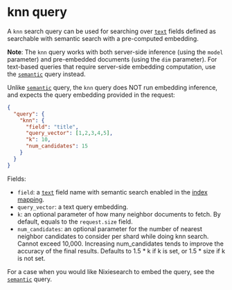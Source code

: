 # knn query

A `knn` search query can be used for searching over [`text`](../../../indexing/types/text.md) fields defined as searchable with semantic search with a pre-computed embedding.

**Note**: The `knn` query works with both server-side inference (using the `model` parameter) and pre-embedded documents (using the `dim` parameter). For text-based queries that require server-side embedding computation, use the [`semantic`](semantic.md) query instead.

Unlike [`semantic`](semantic.md) query, the `knn` query does NOT run embedding inference, and expects the query embedding provided in the request:

```json
{
  "query": {
    "knn": {
      "field": "title",
      "query_vector": [1,2,3,4,5],
      "k": 10,
      "num_candidates": 15
    }
  }
}
```

Fields:
* `field`: a [`text`](../../../indexing/types/text.md) field name with semantic search enabled in the [index mapping](../../../indexing/mapping.md).
* `query_vector`: a text query embedding.
* `k`: an optional parameter of how many neighbor documents to fetch. By default, equals to the `request.size` field.
* `num_candidates`: an optional parameter for the number of nearest neighbor candidates to consider per shard while doing knn search. Cannot exceed 10,000. Increasing num_candidates tends to improve the accuracy of the final results. Defaults to 1.5 * k if k is set, or 1.5 * size if k is not set.

For a case when you would like Nixiesearch to embed the query, see the [`semantic`](semantic.md) query.